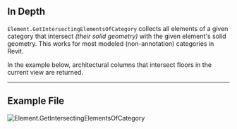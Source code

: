 ## In Depth
`Element.GetIntersectingElementsOfCategory` collects all elements of a given category that intersect _(their solid geometry)_ with the given element's solid geometry. This works for most modeled (non-annotation) categories in Revit.

In the example below, architectural columns that intersect floors in the current view are returned.
___
## Example File

![Element.GetIntersectingElementsOfCategory](./Revit.Elements.Element.GetIntersectingElementsOfCategory_img.jpg)